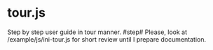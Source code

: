 tour.js
=======
Step by step user guide in tour manner.
#step#
Please, look at /example/js/ini-tour.js for short review until I prepare documentation.
